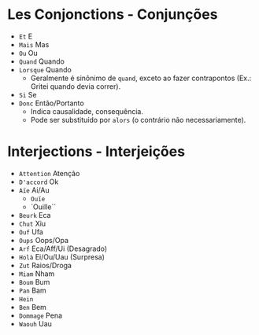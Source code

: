 # Les Conjonctions - Conjunções

-   `Et` E
-   `Mais` Mas
-   `Ou` Ou
-   `Quand` Quando
-   `Lorsque` Quando
    -   Geralmente é sinônimo de `quand`, exceto ao fazer contrapontos (Ex.: Gritei quando devia correr).
-   `Si` Se
-   `Donc` Então/Portanto
    -   Indica causalidade, consequência.
    -   Pode ser substituído por `alors` (o contrário não necessariamente).

# Interjections - Interjeições

-   `Attention` Atenção
-   `D'accord` Ok
-   `Aïe` Ai/Au
    -   `Ouïe`
    -   `Ouille``
-   `Beurk` Eca
-   `Chut` Xiu
-   `Ouf` Ufa
-   `Oups` Oops/Opa
-   `Arf` Eca/Aff/Ui (Desagrado)
-   `Holà` Ei/Ou/Uau (Surpresa)
-   `Zut` Raios/Droga
-   `Miam` Nham
-   `Boum` Bum
-   `Pan` Bam
-   `Hein`
-   `Ben` Bem
-   `Dommage` Pena
-   `Waouh` Uau
